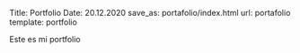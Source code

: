 Title: Portfolio
Date: 20.12.2020
save_as: portafolio/index.html
url: portafolio
template: portfolio

Este es mi portfolio